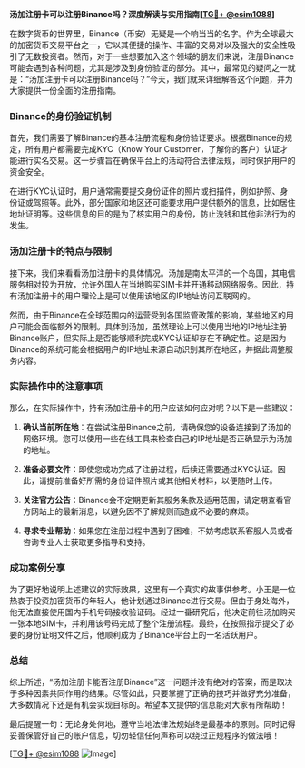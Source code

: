 **汤加注册卡可以注册Binance吗？深度解读与实用指南[[TG💪+ @esim1088](https://t.me/s/esim1088)]**

在数字货币的世界里，Binance（币安）无疑是一个响当当的名字。作为全球最大的加密货币交易平台之一，它以其便捷的操作、丰富的交易对以及强大的安全性吸引了无数投资者。然而，对于一些想要加入这个领域的朋友们来说，注册Binance可能会遇到各种问题，尤其是涉及到身份验证的部分。其中，最常见的疑问之一就是：“汤加注册卡可以注册Binance吗？”今天，我们就来详细解答这个问题，并为大家提供一份全面的注册指南。

### Binance的身份验证机制

首先，我们需要了解Binance的基本注册流程和身份验证要求。根据Binance的规定，所有用户都需要完成KYC（Know Your Customer，了解你的客户）认证才能进行实名交易。这一步骤旨在确保平台上的活动符合法律法规，同时保护用户的资金安全。

在进行KYC认证时，用户通常需要提交身份证件的照片或扫描件，例如护照、身份证或驾照等。此外，部分国家和地区还可能要求用户提供额外的信息，比如居住地址证明等。这些信息的目的是为了核实用户的身份，防止洗钱和其他非法行为的发生。

### 汤加注册卡的特点与限制

接下来，我们来看看汤加注册卡的具体情况。汤加是南太平洋的一个岛国，其电信服务相对较为开放，允许外国人在当地购买SIM卡并开通移动网络服务。因此，持有汤加注册卡的用户理论上是可以使用该地区的IP地址访问互联网的。

然而，由于Binance在全球范围内的运营受到各国监管政策的影响，某些地区的用户可能会面临额外的限制。具体到汤加，虽然理论上可以使用当地的IP地址注册Binance账户，但实际上是否能够顺利完成KYC认证却存在不确定性。这是因为Binance的系统可能会根据用户的IP地址来源自动识别其所在地区，并据此调整服务内容。

### 实际操作中的注意事项

那么，在实际操作中，持有汤加注册卡的用户应该如何应对呢？以下是一些建议：

1. **确认当前所在地**：在尝试注册Binance之前，请确保您的设备连接到了汤加的网络环境。您可以使用一些在线工具来检查自己的IP地址是否正确显示为汤加的地址。

2. **准备必要文件**：即使您成功完成了注册过程，后续还需要通过KYC认证。因此，请提前准备好所需的身份证件照片或其他相关材料，以便随时上传。

3. **关注官方公告**：Binance会不定期更新其服务条款及适用范围，请定期查看官方网站上的最新消息，以避免因不了解规则而造成不必要的麻烦。

4. **寻求专业帮助**：如果您在注册过程中遇到了困难，不妨考虑联系客服人员或者咨询专业人士获取更多指导和支持。

### 成功案例分享

为了更好地说明上述建议的实际效果，这里有一个真实的故事供参考。小王是一位热衷于投资加密货币的年轻人，他计划通过Binance进行交易。但由于身处海外，他无法直接使用国内手机号码接收验证码。经过一番研究后，他决定前往汤加购买一张本地SIM卡，并利用该号码完成了整个注册流程。最终，在按照指示提交了必要的身份证明文件之后，他顺利成为了Binance平台上的一名活跃用户。

### 总结

综上所述，“汤加注册卡能否注册Binance”这一问题并没有绝对的答案，而是取决于多种因素共同作用的结果。尽管如此，只要掌握了正确的技巧并做好充分准备，大多数情况下还是有机会实现目标的。希望本文提供的信息能对大家有所帮助！

最后提醒一句：无论身处何地，遵守当地法律法规始终是最基本的原则。同时记得妥善保管好自己的账户信息，切勿轻信任何声称可以绕过正规程序的做法哦！

[[TG💪+ @esim1088](https://t.me/s/esim1088) ![Image](https://i.postimg.cc/4NQfJmqS/Snipaste-2025-05-13-00-14-12.png)]